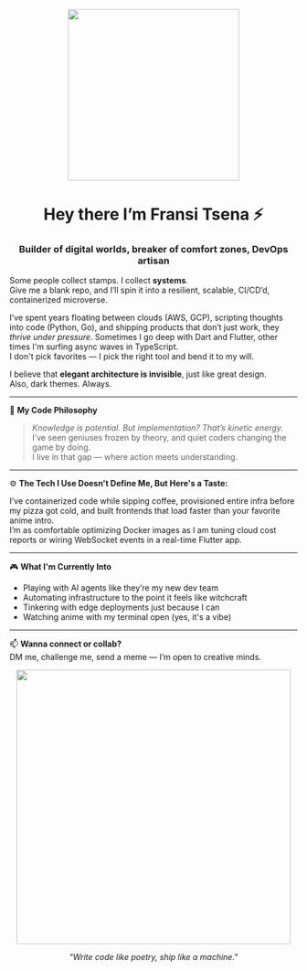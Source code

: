 <p align="center">
  <img src="https://media.giphy.com/media/v1.Y2lkPTc5MGI3NjExZXYxZDU3dDJobTl1dHJtM2ZtdG1kMGdyODdpcTFxd3N1ZzIxNzNhdCZlcD12MV9naWZzX3NlYXJjaCZjdD1n/13HgwGsXF0aiGY/giphy.gif" width="300" />
</p>

<h1 align="center">Hey there I’m Fransi Tsena ⚡</h1>
<h3 align="center">Builder of digital worlds, breaker of comfort zones, DevOps artisan</h3>


Some people collect stamps. I collect **systems**.  
Give me a blank repo, and I’ll spin it into a resilient, scalable, CI/CD’d, containerized microverse.

I’ve spent years floating between clouds (AWS, GCP), scripting thoughts into code (Python, Go), and shipping products that don’t just work, they *thrive under pressure*. Sometimes I go deep with Dart and Flutter, other times I'm surfing async waves in TypeScript.  
I don't pick favorites — I pick the right tool and bend it to my will.

I believe that **elegant architecture is invisible**, just like great design.  
Also, dark themes. Always.

---

🧠 **My Code Philosophy**

> *Knowledge is potential. But implementation? That’s kinetic energy.*  
> I’ve seen geniuses frozen by theory, and quiet coders changing the game by doing.  
> I live in that gap — where action meets understanding.

---

⚙️ **The Tech I Use Doesn't Define Me, But Here's a Taste:**

I’ve containerized code while sipping coffee, provisioned entire infra before my pizza got cold, and built frontends that load faster than your favorite anime intro.  
I’m as comfortable optimizing Docker images as I am tuning cloud cost reports or wiring WebSocket events in a real-time Flutter app.

---

🎮 **What I'm Currently Into**  
- Playing with AI agents like they’re my new dev team  
- Automating infrastructure to the point it feels like witchcraft  
- Tinkering with edge deployments just because I can  
- Watching anime with my terminal open (yes, it's a vibe)

---

📫 **Wanna connect or collab?**  
DM me, challenge me, send a meme — I’m open to creative minds.

<p align="center">
  <img src="https://media1.giphy.com/media/v1.Y2lkPTc5MGI3NjExMzJwcmw2bmZrNnVxNmhqeW03bDg4ZHU2NzZnMG0yZncyYnNzZHlyOSZlcD12MV9pbnRlcm5hbF9naWZfYnlfaWQmY3Q9Zw/1gLZ32bMP5pY52PBsm/giphy.gif" width="480" />
</p>

<p align="center"><i>"Write code like poetry, ship like a machine."</i></p>
